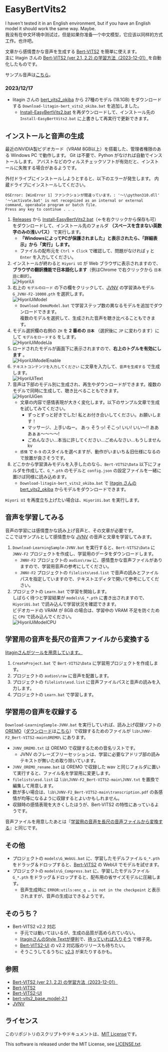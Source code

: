﻿# EasyBertVits2

I haven't tested it in an English environment, but if you have an English model it should work the same way. Maybe.<br>我没有在中文环境中测试过，但是如果你准备一个中文模型，它应该以同样的方式工作。也许吧。

文章から感情豊かな音声を生成する [Bert-VITS2](https://github.com/fishaudio/Bert-VITS2) を簡単に使えます。<br>主に litagin さんの  [Bert-VITS2 (ver 2.1, 2.2) の学習方法（2023-12-01）](https://zenn.dev/litagin/articles/b1ddc1da5ea2b3)を自動化したものです。

サンプル音声は[こちら](https://twitter.com/Zuntan03/status/1735947687466557733)。

### 2023/12/17

- litagin さんの [bert_vits2_okiba](https://huggingface.co/litagin/bert_vits2_okiba) から 27種のモデル (18.1GB) をダウンロードする `Download-litagin-bert_vits2_okiba.bat` を追加しました。
	- [Install-EasyBertVits2.bat](https://github.com/Zuntan03/EasyBertVits2/releases/download/v2.1.2/Install-EasyBertVits2.bat) を再ダウンロードして、インストール先の `Install-EasyBertVits2.bat` に上書きして再実行で更新できます。

## インストールと音声の生成

最近のNVIDIA製ビデオカード（VRAM 8GB以上）を搭載した、管理者権限のある Windows PC で動作します。 
Git は不要で、Python がなければ自動でインストールします。 
アバストなどのウィルスチェックソフトが有効だと、インストールに失敗する場合があるようです。

外付ドライブにインストールしようとすると、以下のエラーが発生します。 
内蔵ドライブにインストールしてください。

```
OSError: [WinError 1] ファンクションが間違っています。: '～\\python310.dll'
'～\activate.bat' is not recognized as an internal or external command, operabale program or batch file.
Press any key to continue . . .
```

1. [Releases](https://github.com/Zuntan03/EasyBertVits2/releases) から [Install-EasyBertVits2.bat](https://github.com/Zuntan03/EasyBertVits2/releases/download/v2.1.2/Install-EasyBertVits2.bat)（←を右クリックから保存も可） をダウンロードして、インストール先のフォルダ **（スペースを含まない英数字のみの浅いパス）** で実行します。
	- **「WindowsによってPCが保護されました」と表示されたら、「詳細表示」から「実行」します。**
	- ファイルの配布元を `Ctrl + Click` で確認して、問題がなければ `y` と `Enter` を入力してください。
2. インストールが終わると `Hiyori UI` が Web ブラウザに表示されますので、**ブラウザの翻訳機能で日本語化します**（例はChrome で右クリックから `日本語に翻訳`）。<br>![HiyoriUi](./doc/img/HiyoriUi.png)
3. 右上の `モデルのロード` の下の欄をクリックして、[JVNV](https://sites.google.com/site/shinnosuketakamichi/research-topics/jvnv_corpus) の学習済みモデル `G_JVNV-F2-10000.pth` を選択します。<br>![HiyoriUiModel](./doc/img/HiyoriUiModel.png)
	- `Download-DemoModel.bat` で学習ステップ数の異なるモデルを追加でダウンロードできます。<br>複数のモデルを選択して、生成された音声を聴き比べることもできます。
4. モデル選択欄の右側の `ZH` を **2 番めの `日本`** （選択後に `JP` に変わります）にして `モデルをロードする` をします。<br>![HiyoriUiModelJa](./doc/img/HiyoriUiModelJa.png)
5. ロードされたモデルが画面下に表示されますので、**右上のトグルを有効にします** 。<br>![HiyoriUiModelEnable](./doc/img/HiyoriUiModelEnable.png)
6. `テキストコンテンツを入力してください` に文章を入力して、`音声を生成する` で生成します。<br>![HiyoriUiText](./doc/img/HiyoriUiText.png)
7. 音声は下部のモデル別に生成され、再生やダウンロードができます。複数のモデルで同時に生成して、聴き比べることもできます。<br>![HiyoriUiGen](./doc/img/HiyoriUiGen.png)
	- 文章の内容で感情表現が大きく変化します。以下のサンプル文章で生成を試してみてください。
		- ずっとずっと好きでした! 私とお付き合いしてください。お願いします！
		- マッサージ、上手いねー。 あっ そうっ!  そこっ!  いい! いい～!!  あああぁぁ～～～～! 
		- ごめんなさい…本当に許してください…ごめんなさい…もうしませんkv
	- `感情` で `0-9` のスタイルを選べますが、動作がいまいち＆旧仕様になるので放置が良さそうです。
8. どこかから学習済みモデルを入手したのなら、`Bert-VITS2\Data` 以下にフォルダを作成して、`G_*.pth` のモデルと `config.json` の設定ファイルを一緒に置けば同様に読み込めます。
	- `Download-litagin-bert_vits2_okiba.bat` で [litagin さんの bert_vits2_okiba](https://huggingface.co/litagin/bert_vits2_okiba) からモデルをダウンロードできます。

`Hiyori UI` を再度立ち上げたい場合は、`HiyoriUi.bat` を実行します。

## 音声を学習してみる

音声の学習には感情豊かな読み上げ音声と、その文章が必要です。<br>ここではサンプルとして感情豊かな [JVNV](https://sites.google.com/site/shinnosuketakamichi/research-topics/jvnv_corpus) の音声と文章を学習してみます。

1. `Download-LearningSample-JVNV.bat` を実行すると、`Bert-VITS2\Data` に `JNNV-F2` プロジェクトを作成し、学習用のデータをダウンロードします。
	- `JNNV-F2` プロジェクトの `audios\raw` に、感情豊かな音声ファイルがありますので、学習用音声の参考にしてください。
	- `JNNV-F2` プロジェクトの `filelists\esd.list` で音声の読みとファイルパスを指定していますので、テキストエディタで開いて参考にしてください。
2. プロジェクトの `Learn.bat` で学習を開始します。<br>しばらく待つと学習結果が `models\G_*.pth` に書き出されますので、`HiyoriUi.bat` で読み込んで学習状況を確認できます。<br>ビデオカードの VRAM が 8GB の場合は、学習中の VRAM 不足を防ぐために `CPU` で読み込んでください。<br>![HiyoriUiModelCPU](./doc/img/HiyoriUiModelCpu.png)

## 学習用の音声を長尺の音声ファイルから変換する

[litaginさんがツールを用意しています。](https://github.com/litagin02/slice-and-transcribe)

1. `CreateProject.bat` で `Bert-VITS2\Data` に学習用プロジェクトを作成します。
2. プロジェクトの `audios\raw` に音声を配置します。
3. プロジェクトの `filelists\esd.list` に音声ファイルパスと音声の読みを入力します。
4. プロジェクトの `Learn.bat` で学習します。

## 学習用の音声を収録する

`Download-LearningSample-JVNV.bat` を実行していれば、読み上げ収録ソフトの[OREMO](http://nwp8861.web.fc2.com/soft/oremo/index.html)（[ダウンロード](https://twitter.com/nwp8861/status/1694845767738167719)は[こちら](https://onedrive.live.com/?id=4E56C6D911E0FAA3%21326&cid=4E56C6D911E0FAA3)）で収録するためのファイルが `lib\JVNV-F2_Bert-VITS2-main\OREMO\` にあります。

- `JVNV_OREMO.txt` は OREMO で収録するための音名リストです。
	- JVNV のフレーズフリーセッションは、学習に必要なアドリブ部の読みテキストが無いため取り除いています。
- `JVNV_OREMO_rename.bat` は OREMO で収録した wav と同じフォルダに置いて実行すると、ファイル名を学習用に変更します。
- `filelists\esd.list` は `lib\JVNV-F2_Bert-VITS2-main\JVNV.txt` を置換で編集して用意します。
- 数が多い場合は、`lib\JVNV-F2_Bert-VITS2-main\transcription.pdf` の各感情が均等になるように収録するとよいかもしれません。
- 収録時の感情表現を大きくしたほうが、Bert-VITS2 の特性にあっているようです。

音声ファイルを用意したあとは『[学習用の音声を長尺の音声ファイルから変換する](#学習用の音声を長尺の音声ファイルから変換する)』と同じです。

## その他

- プロジェクトの `models\G_WebUi.bat` に、学習したモデルファイル `G_*.pth` をドラッグ＆ドロップすると、[Bert-VITS2](https://github.com/fishaudio/Bert-VITS2) の WebUI でモデルを試せます。
- プロジェクトの `models\G_Compress.bat` に、学習したモデルファイル `G_*.pth` をドラッグ＆ドロップすると、配布用の省サイズモデルに圧縮します。
	- 音声生成時に `ERROR:utils:enc_q … is not in the checkpoint` と表示されますが、音声の生成はできるようです。

## そのうち？

- Bert-VITS2 v2.2 対応
	- 手元では動いてはいるが、生成の品質が高められていない。
	- [litaginさんのStyle Textが便利](https://github.com/litagin02/Bert-VITS2-litagin)で、[待っていれば入りそう](https://github.com/fishaudio/Bert-VITS2/pull/240) で様子見。
	- [Bert-VITS2-UI](https://github.com/jiangyuxiaoxiao/Bert-VITS2-UI) の v2.2 対応版のリリースも待ちたい。
	- そうこうしてるうちに [v2.3](https://github.com/fishaudio/Bert-VITS2/tree/dev-2.3) が来たりするかも。

## 参照

- [Bert-VITS2 (ver 2.1, 2.2) の学習方法（2023-12-01）](https://zenn.dev/litagin/articles/b1ddc1da5ea2b3)
- [Bert-VITS2](https://github.com/fishaudio/Bert-VITS2)
- [Bert-VITS2-UI](https://github.com/jiangyuxiaoxiao/Bert-VITS2-UI)
- [bert-vits2_base_model-2.1](https://huggingface.co/Garydesu/bert-vits2_base_model-2.1)
- [JVNV](https://sites.google.com/site/shinnosuketakamichi/research-topics/jvnv_corpus)

## ライセンス

このリポジトリのスクリプトやドキュメントは、[MIT License](./LICENSE.txt)です。

This software is released under the MIT License, see [LICENSE.txt](./LICENSE.txt).

